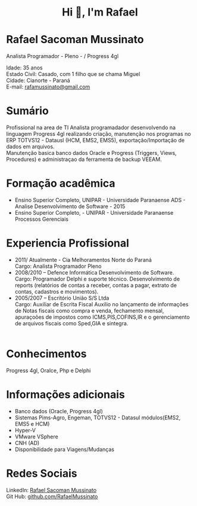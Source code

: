 <h1 align="center">Hi 👋, I'm Rafael</h1>


# Rafael Sacoman Mussinato
<!--<figure>
>    <img src= "foto2.jpg"  alt="Rafael Sacoman Mussinato" >  
</figure> -->
Analista Programador - Pleno - / Progress 4gl

Idade: 35 anos <br>
Estado Civil: Casado, com 1 filho que se chama Miguel <br>
Cidade: Cianorte - Paraná <br>
E-mail: rafamussinato@gmail.com <br>

# Sumário

Profissional na area de TI  Analista programadador desenvolvendo na linguagem Progress 4gl realizando criação, manutenção 
nos programas no ERP TOTVS12 - Datausl (HCM, EMS2, EMS5), exportação/Importação de dados em arquivos. <br>
Manutenção basica banco dados Oracle e Progress (Triggers, Views, Procedures) e administraçao da ferramenta de backup VEEAM.

# Formação acadêmica

<ul>
    <li> Ensino Superior Completo, UNIPAR - Universidade Paranaense </>
         ADS - Analise Desenvolvimento de Software - 2015
    <li>Ensino Superior Completo, - UNIPAR -  Universidade Paranaense </>	
     Processos Gerenciais 

</ul>

# Experiencia Profissional

<ul>      
	<li> 2011/ Atualmente - Cia Melhoramentos Norte do Paraná </li> 
         Cargo: Analista Programador Pleno <br>
    <li>2008/2010 – Defence Informática Desenvolvimento de Software. </li>     
        Cargo: Programador Delphi e suporte técnico. 
               Desenvolvimento de reports (relatórios de contas a receber, contas a pagar, extrato de contas, cadastros e movimentos). <br>
    <li>2005/2007 – Escritório União S/S Ltda </li>             
        Cargo: Auxiliar de Escrita Fiscal Auxilio no lançamento de informações de Notas fiscais como compra e venda, fechamento mensal, apuraçoões de impostos como ICMS,PIS,COFINS,IR e o gerenciamento de arquivos fiscais como Sped,GIA e sintegra. <br>
<br>
</ul>

# Conhecimentos

Progress 4gl, Oralce, Php e Delphi

# Informações adicionais
<ul> 
    <li> Banco dados (Oracle, Progress 4gl) </li>
    <li> Sistemas Pims-Agro, Engeman, TOTVS12 - Datasul módulos(EMS2, EMS5 e HCM)  </li>
    <li> Hyper-V  </li>
    <li> VMware VSphere  </li>
    <li> CNH (AD)  </li>
    <li> Disponibilidade para Viagens/Mudanças </li>
</ul>

# Redes Sociais
<head>
    LinkedIn:
        <a href="https://www.linkedin.com/in/rafael-mussinato-32373aa0/" target="_blank">  Rafael Sacoman Mussinato </a><br>
    Git Hub:
        <a href="https://github.com/RafaelMussinato" target="_blank">github.com/RafaelMussinato </a><br>    
</head>